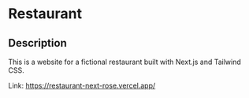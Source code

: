 # Restaurant

## Description

This is a website for a fictional restaurant built with Next.js and Tailwind CSS.

Link: https://restaurant-next-rose.vercel.app/
